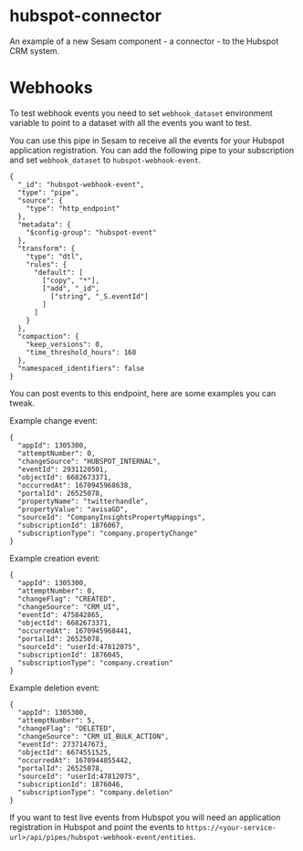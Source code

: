 # hubspot-connector
An example of a new Sesam component - a connector - to the Hubspot CRM system.

# Webhooks

To test webhook events you need to set `webhook_dataset` environment variable to point to a dataset with all the events you want to test. 

You can use this pipe in Sesam to receive all the events for your Hubspot application registration. You can add the following pipe to your subscription and set `webhook_dataset` to `hubspot-webhook-event`.
```
{
  "_id": "hubspot-webhook-event",
  "type": "pipe",
  "source": {
    "type": "http_endpoint"
  },
  "metadata": {
    "$config-group": "hubspot-event"
  },
  "transform": {
    "type": "dtl",
    "rules": {
      "default": [
        ["copy", "*"],
        ["add", "_id",
          ["string", "_S.eventId"]
        ]
      ]
    }
  },
  "compaction": {
    "keep_versions": 0,
    "time_threshold_hours": 168
  },
  "namespaced_identifiers": false
}
```

You can post events to this endpoint, here are some examples you can tweak.

Example change event:
```
{
  "appId": 1305300,
  "attemptNumber": 0,
  "changeSource": "HUBSPOT_INTERNAL",
  "eventId": 2931120501,
  "objectId": 6682673371,
  "occurredAt": 1670945968638,
  "portalId": 26525078,
  "propertyName": "twitterhandle",
  "propertyValue": "avisaGD",
  "sourceId": "CompanyInsightsPropertyMappings",
  "subscriptionId": 1876067,
  "subscriptionType": "company.propertyChange"
}
```

Example creation event:
```
{
  "appId": 1305300,
  "attemptNumber": 0,
  "changeFlag": "CREATED",
  "changeSource": "CRM_UI",
  "eventId": 475842865,
  "objectId": 6682673371,
  "occurredAt": 1670945968441,
  "portalId": 26525078,
  "sourceId": "userId:47812075",
  "subscriptionId": 1876045,
  "subscriptionType": "company.creation"
}
```

Example deletion event:
```
{
  "appId": 1305300,
  "attemptNumber": 5,
  "changeFlag": "DELETED",
  "changeSource": "CRM_UI_BULK_ACTION",
  "eventId": 2737147673,
  "objectId": 6674551525,
  "occurredAt": 1670944855442,
  "portalId": 26525078,
  "sourceId": "userId:47812075",
  "subscriptionId": 1876046,
  "subscriptionType": "company.deletion"
}
```

If you want to test live events from Hubspot you will need an application registration in Hubspot and point the events to `https://<your-service-url>/api/pipes/hubspot-webhook-event/entities`.
